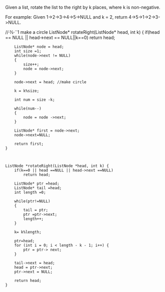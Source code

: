 Given a list, rotate the list to the right by k places, where k is non-negative.

For example:
Given 1->2->3->4->5->NULL and k = 2,
return 4->5->1->2->3->NULL.


//·½·¨1 make a circle
ListNode* rotateRight(ListNode* head, int k) {
        if(head == NULL || head->next == NULL||k==0) return head;
        
        ListNode* node = head;
        int size =1;
        while(node->next != NULL)
        {
            size++;
            node = node->next;
        }
        
        node->next = head; //make circle
        
        k = k%size;
        
        int num = size -k;
        
        while(num--)
        {
            node = node ->next;
        }
        
        ListNode* first = node->next;
        node->next=NULL;

        return first;
    }



	ListNode *rotateRight(ListNode *head, int k) {
        if(k==0 || head ==NULL || head->next ==NULL)
            return head;
            
        ListNode* ptr =head;
        ListNode* tail =head;
        int length =0;
        
        while(ptr!=NULL)
        {
            tail = ptr;
            ptr =ptr->next;
            length++;
        }
        
        k= k%length;
        
        ptr=head;
        for (int i = 0; i < length - k - 1; i++) {  
            ptr = ptr-> next;  
        } 
        
        tail->next = head;  
        head = ptr->next;  
        ptr->next = NULL;  
          
        return head;  
    }
